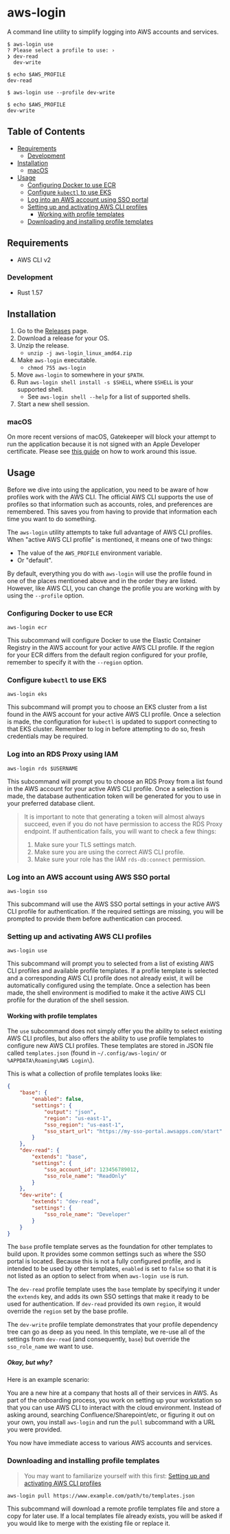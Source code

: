 aws-login
=========

A command line utility to simplify logging into AWS accounts and services.

```
$ aws-login use
? Please select a profile to use: ›
❯ dev-read
  dev-write

$ echo $AWS_PROFILE
dev-read

$ aws-login use --profile dev-write

$ echo $AWS_PROFILE
dev-write
```

Table of Contents
-----------------

- [Requirements](#requirements)
    - [Development](#development)
- [Installation](#installation)
    - [macOS](#macos)
- [Usage](#usage)
    - [Configuring Docker to use ECR](#configuring-docker-to-use-ecr)
    - [Configure `kubectl` to use EKS](#configure-kubectl-to-use-eks)
    - [Log into an AWS account using SSO portal](#log-into-an-aws-account-using-aws-sso-portal)
    - [Setting up and activating AWS CLI profiles](#setting-up-and-activating-aws-cli-profiles)
        - [Working with profile templates](#working-with-profile-templates)
    - [Downloading and installing profile templates](#downloading-and-installing-profile-templates)

Requirements
------------

- AWS CLI v2

### Development

- Rust 1.57

Installation
------------

1. Go to the [Releases] page.
2. Download a release for your OS.
3. Unzip the release.
    - `unzip -j aws-login_linux_amd64.zip`
4. Make `aws-login` executable.
    - `chmod 755 aws-login`
5. Move `aws-login` to somewhere in your `$PATH`.
6. Run `aws-login shell install -s $SHELL`, where `$SHELL` is your supported shell.
    - See `aws-login shell --help` for a list of supported shells.
7. Start a new shell session.

[Releases]: https://github.com/kherge/rs.aws-login/releases/latest

### macOS

On more recent versions of macOS, Gatekeeper will block your attempt to run the application because it is not signed with an Apple Developer certificate. Please see [this guide](https://github.com/kherge/rs.aws-login/wiki/Running-in-macOS) on how to work around this issue.

Usage
-----

Before we dive into using the application, you need to be aware of how profiles work with the AWS CLI. The official AWS CLI supports the use of profiles so that information such as accounts, roles, and preferences are remembered. This saves you from having to provide that information each time you want to do something.

The `aws-login` utility attempts to take full advantage of AWS CLI profiles. When "active AWS CLI profile" is mentioned, it means one of two things:

- The value of the `AWS_PROFILE` environment variable.
- Or "default".

By default, everything you do with `aws-login` will use the profile found in one of the places mentioned above and in the order they are listed. However, like AWS CLI, you can change the profile you are working with by using the `--profile` option.

### Configuring Docker to use ECR

    aws-login ecr

This subcommand will configure Docker to use the Elastic Container Registry in the AWS account for your active AWS CLI profile. If the region for your ECR differs from the default region configured for your profile, remember to specify it with the `--region` option.

### Configure `kubectl` to use EKS

    aws-login eks

This subcommand will prompt you to choose an EKS cluster from a list found in the AWS account for your active AWS CLI profile. Once a selection is made, the configuration for `kubectl` is updated to support connecting to that EKS cluster. Remember to log in before attempting to do so, fresh credentials may be required.

### Log into an RDS Proxy using IAM

    aws-login rds $USERNAME

This subcommand will prompt you to choose an RDS Proxy from a list found in the AWS account for your active AWS CLI profile. Once a selection is made, the database authentication token will be generated for you to use in your preferred database client.

> It is important to note that generating a token will almost always succeed, even if you do not have permission to access the RDS Proxy endpoint. If authentication fails, you will want to check a few things:
>
> 1. Make sure your TLS settings match.
> 2. Make sure you are using the correct AWS CLI profile.
> 3. Make sure your role has the IAM `rds-db:connect` permission.

### Log into an AWS account using AWS SSO portal

    aws-login sso

This subcommand will use the AWS SSO portal settings in your active AWS CLI profile for authentication. If the required settings are missing, you will be prompted to provide them before authentication can proceed.

### Setting up and activating AWS CLI profiles

    aws-login use

This subcommand will prompt you to selected from a list of existing AWS CLI profiles and available profile templates. If a profile template is selected and a corresponding AWS CLI profile does not already exist, it will be automatically configured using the template. Once a selection has been made, the shell environment is modified to make it the active AWS CLI profile for the duration of the shell session.

#### Working with profile templates

The `use` subcommand does not simply offer you the ability to select existing AWS CLI profiles, but also offers the ability to use profile templates to configure new AWS CLI profiles. These templates are stored in JSON file called `templates.json` (found in `~/.config/aws-login/` or `%APPDATA\Roaming\AWS Login\`).

This is what a collection of profile templates looks like:

```json
{
    "base": {
        "enabled": false,
        "settings": {
            "output": "json",
            "region": "us-east-1",
            "sso_region": "us-east-1",
            "sso_start_url": "https://my-sso-portal.awsapps.com/start"
        }
    },
    "dev-read": {
        "extends": "base",
        "settings": {
            "sso_account_id": 123456789012,
            "sso_role_name": "ReadOnly"
        }
    },
    "dev-write": {
        "extends": "dev-read",
        "settings": {
            "sso_role_name": "Developer"
        }
    }
}
```

The `base` profile template serves as the foundation for other templates to build upon. It provides some common settings such as where the SSO portal is located. Because this is not a fully configured profile, and is intended to be used by other templates, `enabled` is set to `false` so that it is not listed as an option to select from when `aws-login use` is run.

The `dev-read` profile template uses the `base` template by specifying it under the `extends` key, and adds its own SSO settings that make it ready to be used for authentication. If `dev-read` provided its own `region`, it would override the `region` set by the base profile.

The `dev-write` profile template demonstrates that your profile dependency tree can go as deep as you need. In this template, we re-use all of the settings from `dev-read` (and consequently, `base`) but override the `sso_role_name` we want to use.

##### Okay, but why?

Here is an example scenario:

You are a new hire at a company that hosts all of their services in AWS. As part of the onboarding process, you work on setting up your workstation so that you can use AWS CLI to interact with the cloud environment. Instead of asking around, searching Confluence/Sharepoint/etc, or figuring it out on your own, you install `aws-login` and run the `pull` subcommand with a URL you were provided.

You now have immediate access to various AWS accounts and services.

### Downloading and installing profile templates

> You may want to familiarize yourself with this first:
> [Setting up and activating AWS CLI profiles](#setting-up-and-activating-aws-cli-profiles)

    aws-login pull https://www.example.com/path/to/templates.json

This subcommand will download a remote profile templates file and store a copy for later use. If a local templates file already exists, you will be asked if you would like to merge with the existing file or replace it.
